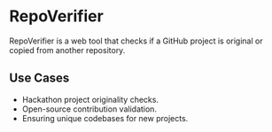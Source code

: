 # RepoVerifier  

RepoVerifier is a web tool that checks if a GitHub project is original or copied from another repository.  

## Use Cases  
- Hackathon project originality checks.  
- Open-source contribution validation.  
- Ensuring unique codebases for new projects.  
